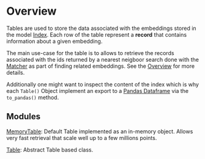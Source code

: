 # Overview

Tables are used to store the data associated with the embeddings stored in the model [Index](../indexer.md). Each row of the table represent a **record** that contains information about a given embedding.

The main use-case for the table is to allows to retrieve the records associated
with the ids returned by a nearest neigboor search done with the [Matcher](../matchers/overivew.md) as part of finding related embeddings. See the [Overview](../overview.md)
for more details.

Additionally one might want to inspect the content of the index which is why
each `Table()` Object implement an export to a [Pandas Dataframe](https://pandas.pydata.org/pandas-docs/stable/reference/api/pandas.DataFrame.html) via
the `to_pandas()` method.

## Modules

[MemoryTable](memory.md): Default Table implemented as an in-memory object.
Allows very fast retrieval that scale well up to a few millions points.

[Table](table.md): Abstract Table based class.
